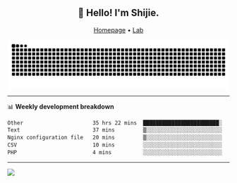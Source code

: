 <h2 align="center">👋 Hello! I'm Shijie.</h2>
<p align="center">
  <a href="https://xu-shi-jie.github.io"> Homepage</a> •
  <a href="https://onodalab.ees.hokudai.ac.jp"> Lab </a>
</p>

![Snake animation](https://github.com/xu-shi-jie/xu-shi-jie/blob/output/github-snake.svg)


-------

📊 **Weekly development breakdown**
<!--START_SECTION:waka-->

```txt
Other                      35 hrs 22 mins  ████████████████████████░   96.49 %
Text                       37 mins         ▒░░░░░░░░░░░░░░░░░░░░░░░░   01.70 %
Nginx configuration file   20 mins         ▒░░░░░░░░░░░░░░░░░░░░░░░░   00.92 %
CSV                        10 mins         ░░░░░░░░░░░░░░░░░░░░░░░░░   00.48 %
PHP                        4 mins          ░░░░░░░░░░░░░░░░░░░░░░░░░   00.21 %
```

<!--END_SECTION:waka-->

-------
![](https://komarev.com/ghpvc/?username=xu-shi-jie&style=flat-square&color=blue) 
